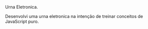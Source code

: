 Urna Eletronica.

Desenvolvi uma urna eletronica na intenção de treinar conceitos de JavaScript puro.